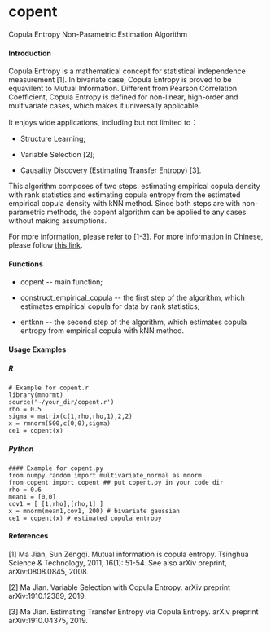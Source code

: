 # copent
Copula Entropy Non-Parametric Estimation Algorithm


#### Introduction
Copula Entropy is a mathematical concept for statistical independence measurement [1]. In bivariate case, Copula Entropy is proved to be equavilent to Mutual Information. Different from Pearson Correlation Coefficient, Copula Entropy is defined for non-linear, high-order and multivariate cases, which makes it universally applicable.

It enjoys wide applications, including but not limited to：

* Structure Learning;

* Variable Selection [2];

* Causality Discovery (Estimating Transfer Entropy) [3].

This algorithm composes of two steps: estimating empirical copula density with rank statistics and estimating copula entropy from the estimated empirical copula density with kNN method. Since both steps are with non-parametric methods, the copent algorithm can be applied to any cases without making assumptions.

For more information, please refer to [1-3]. For more information in Chinese, please follow [this link](http://blog.sciencenet.cn/blog-3018268-978326.html).

#### Functions
* copent -- main function;

* construct_empirical_copula -- the first step of the algorithm, which estimates empirical copula for data by rank statistics;

* entknn -- the second step of the algorithm, which estimates copula entropy from empirical copula with kNN method.

#### Usage Examples
##### R
```
# Example for copent.r
library(mnormt)
source('~/your_dir/copent.r')
rho = 0.5
sigma = matrix(c(1,rho,rho,1),2,2)
x = rmnorm(500,c(0,0),sigma)
ce1 = copent(x)
```
##### Python
```
#### Example for copent.py
from numpy.random import multivariate_normal as mnorm
from copent import copent ## put copent.py in your code dir
rho = 0.6
mean1 = [0,0]
cov1 = [ [1,rho],[rho,1] ]
x = mnorm(mean1,cov1, 200) # bivariate gaussian 
ce1 = copent(x) # estimated copula entropy
```

#### References
[1] Ma Jian, Sun Zengqi. Mutual information is copula entropy. Tsinghua Science & Technology, 2011, 16(1): 51-54. See also arXiv preprint, arXiv:0808.0845, 2008.

[2] Ma Jian. Variable Selection with Copula Entropy. arXiv preprint arXiv:1910.12389, 2019.

[3] Ma Jian. Estimating Transfer Entropy via Copula Entropy. arXiv preprint arXiv:1910.04375, 2019.
